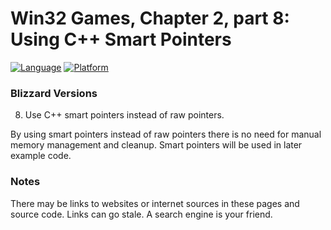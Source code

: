 # Win32 Games, Chapter 2, part 8: Using C++ Smart Pointers
[![Language](https://img.shields.io/badge/Language%20-C++-blue.svg)](https://github.com/GeorgePimpleton/Win32-games/)
[![Platform](https://img.shields.io/badge/Platform%20-Win32-blue.svg)](https://github.com/GeorgePimpleton/Win32-games/)

### Blizzard Versions
8. Use C++ smart pointers instead of raw pointers.

By using smart pointers instead of raw pointers there is no need for manual memory management and cleanup.  Smart pointers will be used in later example code.

### Notes
There may be links to websites or internet sources in these pages and source code. Links can go stale. A search engine is your friend.
